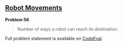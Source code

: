 [Robot Movements][ce]
---------------------

**Problem 56**

> Number of ways a robot can reach its destination.

Full problem statement is available on [CodeEval][ce].

[ce]: https://www.codeeval.com/browse/56/
      "View problem statement on CodeEval"
